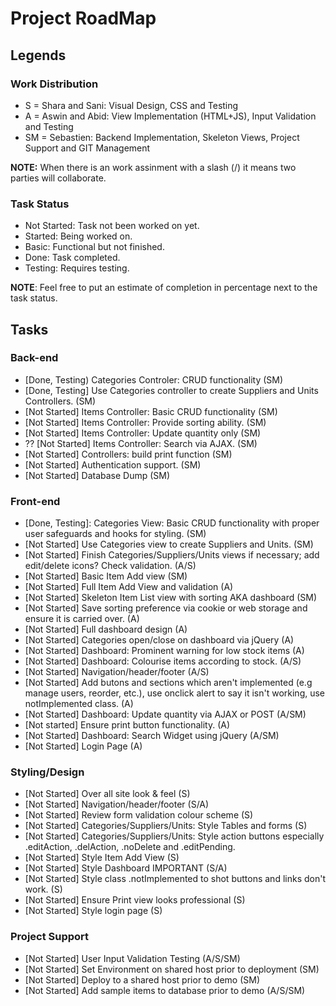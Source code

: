 # Project RoadMap

## Legends
### Work Distribution

- S = Shara and Sani: Visual Design, CSS and Testing
- A = Aswin and Abid: View Implementation (HTML+JS), Input Validation and Testing
- SM = Sebastien: Backend Implementation, Skeleton Views, Project Support and GIT Management

**NOTE:** When there is an work assinment with a slash (/) it means two parties will collaborate.

### Task Status

- Not Started: Task not been worked on yet.
- Started: Being worked on.
- Basic: Functional but not finished.
- Done: Task completed.
- Testing: Requires testing.

**NOTE**: Feel free to put an estimate of completion in percentage next to the task status.

## Tasks

### Back-end

- [Done, Testing) Categories Controler: CRUD functionality  (SM)
- [Done, Testing] Use Categories controller to create Suppliers and Units Controllers. (SM)
- [Not Started] Items Controller: Basic CRUD functionality (SM)
- [Not Started] Items Controller: Provide sorting ability. (SM)
- [Not Started] Items Controller: Update quantity only (SM)
- ?? [Not Started] Items Controller: Search via AJAX. (SM)
- [Not Started] Controllers: build print function (SM)
- [Not Started] Authentication support. (SM)
- [Not Started] Database Dump (SM)

### Front-end

- [Done, Testing]: Categories View: Basic CRUD functionality with proper user safeguards and hooks for styling. (SM)
- [Not Started] Use Categories view to create Suppliers and Units. (SM)
- [Not Started] Finish Categories/Suppliers/Units views if necessary; add edit/delete icons? Check validation. (A/S)
- [Not Started] Basic Item Add view (SM)
- [Not Started] Full Item Add View and validation (A)
- [Not Started] Skeleton Item List view with sorting AKA dashboard (SM)
- [Not Started] Save sorting preference via cookie or web storage and ensure it is carried over. (A)
- [Not Started] Full dashboard design (A)
- [Not Started] Categories open/close on dashboard via jQuery (A)
- [Not Started] Dashboard: Prominent warning for low stock items (A)
- [Not Started] Dashboard: Colourise items according to stock. (A/S)
- [Not Started] Navigation/header/footer (A/S)
- [Not Started] Add butons and sections which aren't implemented (e.g manage users, reorder, etc.), use onclick alert to say it isn't working, use notImplemented class. (A)
- [Not Started] Dashboard: Update quantity via AJAX or POST (A/SM)
- [Not started] Ensure print button functionality. (A)
- [Not Started] Dashboard: Search Widget using jQuery (A/SM)
- [Not Started] Login Page (A)

### Styling/Design

- [Not Started] Over all site look & feel (S)
- [Not Started] Navigation/header/footer (S/A)
- [Not Started] Review form validation colour scheme (S)
- [Not Started] Categories/Suppliers/Units: Style Tables and forms (S)
- [Not Started] Categories/Suppliers/Units: Style action buttons especially .editAction, .delAction, .noDelete and .editPending.
- [Not Started] Style Item Add View (S)
- [Not Started] Style Dashboard IMPORTANT (S/A)
- [Not Started] Style class .notImplemented to shot buttons and links don't work. (S)
- [Not Started] Ensure Print view looks professional (S)
- [Not Started] Style login page (S)

### Project Support

- [Not Started] User Input Validation Testing (A/S/SM)
- [Not Started] Set Environment on shared host prior to deployment (SM)
- [Not Started] Deploy to a shared host prior to demo (SM)
- [Not Started] Add sample items to database prior to demo (A/S/SM)
